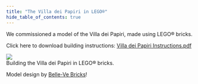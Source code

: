 ```yaml
---
title: "The Villa dei Papiri in LEGO®"
hide_table_of_contents: true
---
```


<head>
  <html data-theme="dark" />

  <meta
    name="description"
    content="A $1,000,000+ machine learning and computer vision competition"
  />

  <meta property="og:type" content="website" />
  <meta property="og:url" content="https://scrollprize.org" />
  <meta property="og:title" content="Vesuvius Challenge" />
  <meta
    property="og:description"
    content="A $1,000,000+ machine learning and computer vision competition"
  />
  <meta
    property="og:image"
    content="https://scrollprize.org/img/social/opengraph.jpg"
  />

  <meta property="twitter:card" content="summary_large_image" />
  <meta property="twitter:url" content="https://scrollprize.org" />
  <meta property="twitter:title" content="Vesuvius Challenge" />
  <meta
    property="twitter:description"
    content="A $1,000,000+ machine learning and computer vision competition"
  />
  <meta
    property="twitter:image"
    content="https://scrollprize.org/img/social/opengraph.jpg"
  />
</head>

<!-- <div style={{ width: "80%", aspectRatio: 2/1 }}>
    <iframe
    title="New swiftXR Project"
    frameborder="0"
    allowfullscreen
    mozallowfullscreen="true"
    webkitallowfullscreen="true"
    allow="fullscreen; autoplay; xr-spatial-tracking; camera; midi; encrypted-media" execution-while-out-of-viewport
    execution-while-not-rendered
    web-share
    width="100%"
    height="100%"
    src="https://stone-moat.swiftxr.app">
    </iframe>
</div> -->

We commissioned a model of the Villa dei Papiri, made using LEGO® bricks.

Click here to download building instructions: [Villa dei Papiri Instructions.pdf](https://drive.google.com/file/d/11m_LRqZzh0_N5NoFPSnkQpeIMDKH_Jcc/view?usp=sharing)

<div className="mb-4">
  <img src="/img/villa-model/build.gif" className="w-[60%]"/>
  <figcaption className="mt-[-6px]">Building the Villa dei Papiri in LEGO® bricks.</figcaption>
</div>

Model design by [Belle-Ve Bricks](https://bellevebricks.com/)!